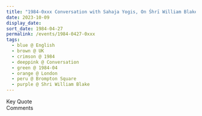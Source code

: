 ```yaml
---
title: "1984-0xxx Conversation with Sahaja Yogis, On Śhrī William Blake's Paintings, House, 48 Brompton Square, Knightsbridge, London, UK"
date: 2023-10-09
display_date: 
sort_date: 1984-04-27
permalink: /events/1984-0427-0xxx
tags:
  - blue @ English
  - brown @ UK
  - crimson @ 1984
  - deeppink @ Conversation
  - green @ 1984-04
  - orange @ London
  - peru @ Brompton Square
  - purple @ Shri William Blake
---
```


<wave-list>
  <list-title color="green" width="75">Key Quote</list-title>
  <list-item color="BlanchedAlmond"  width="200"></list-item>
  <list-item color="Lavender"></list-item>
  <list-item color="BlanchedAlmond"></list-item>
</wave-list>

<br>

<wave-list>
  <list-title color="green" width="75">Comments</list-title>
  <list-item color="BlanchedAlmond"  width="200"></list-item>
  <list-item color="Lavender"></list-item>
  <list-item color="BlanchedAlmond"></list-item>
</wave-list>